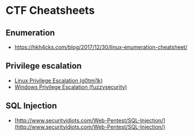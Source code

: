 # CTF Cheatsheets

## Enumeration
- https://hkh4cks.com/blog/2017/12/30/linux-enumeration-cheatsheet/

## Privilege escalation

- [Linux Privilege Escalation (g0tmi1k)](https://blog.g0tmi1k.com/2011/08/basic-linux-privilege-escalation/)
- [Windows Privilege Escalation (fuzzysecurity)](http://www.fuzzysecurity.com/tutorials/16.html)

## SQL Injection

- [http://www.securityidiots.com/Web-Pentest/SQL-Injection/](http://www.securityidiots.com/Web-Pentest/SQL-Injection/)

